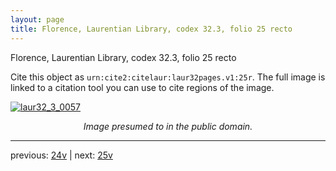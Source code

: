```yaml
---
layout: page
title: Florence, Laurentian Library, codex 32.3, folio 25 recto
---
```


Florence, Laurentian Library, codex 32.3, folio 25 recto

Cite this object as `urn:cite2:citelaur:laur32pages.v1:25r`.  The full image is linked to a citation tool you can use to cite regions of the image.

[![laur32_3_0057](http://www.homermultitext.org/iipsrv?IIIF=/project/homer/pyramidal/deepzoom/citelaur/laur32imgs/v1/laur32_3_0057.tif/full/800,/0/default.jpg)](http://www.homermultitext.org/ict2/?urn=urn:cite2:citelaur:laur32imgs.v1:laur32_3_0057) 

<p style="text-align: center; font-style: italic;">Image presumed to in the public domain.</p>

---

previous: [24v](../24v/) | next: [25v](../25v/)